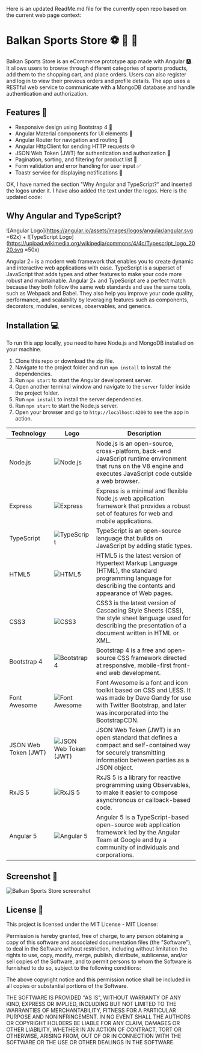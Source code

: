 Here is an updated ReadMe.md file for the currently open repo based on the current web page context:

# Balkan Sports Store ⚽ 🎾 🏀

Balkan Sports Store is an eCommerce prototype app made with Angular 🅰️. It allows users to browse through different categories of sports products, add them to the shopping cart, and place orders. Users can also register and log in to view their previous orders and profile details. The app uses a RESTful web service to communicate with a MongoDB database and handle authentication and authorization.

## Features 🚀

- Responsive design using Bootstrap 4 🎨
- Angular Material components for UI elements 🧩
- Angular Router for navigation and routing 🚦
- Angular HttpClient for sending HTTP requests 🌐
- JSON Web Token (JWT) for authentication and authorization 🔐
- Pagination, sorting, and filtering for product list 📄
- Form validation and error handling for user input ✅
- Toastr service for displaying notifications 📢

OK, I have named the section "Why Angular and TypeScript?" and inserted the logos under it. I have also added the text under the logos. Here is the updated code:

## Why Angular and TypeScript?

![Angular Logo](https://angular.io/assets/images/logos/angular/angular.svg =62x) + ![TypeScript Logo](https://upload.wikimedia.org/wikipedia/commons/4/4c/Typescript_logo_2020.svg =50x)

Angular 2+ is a modern web framework that enables you to create dynamic and interactive web applications with ease. TypeScript is a superset of JavaScript that adds types and other features to make your code more robust and maintainable. Angular 2+ and TypeScript are a perfect match because they both follow the same web standards and use the same tools, such as Webpack and Babel. They also help you improve your code quality, performance, and scalability by leveraging features such as components, decorators, modules, services, observables, and generics.

## Installation 💻

To run this app locally, you need to have Node.js and MongoDB installed on your machine.

1. Clone this repo or download the zip file.
2. Navigate to the project folder and run `npm install` to install the dependencies.
3. Run `npm start` to start the Angular development server.
4. Open another terminal window and navigate to the `server` folder inside the project folder.
5. Run `npm install` to install the server dependencies.
6. Run `npm start` to start the Node.js server.
7. Open your browser and go to `http://localhost:4200` to see the app in action.

| Technology | Logo | Description |
| --- | --- | --- |
| Node.js | ![Node.js](https://nodejs.org/static/images/logo.svg) | Node.js is an open-source, cross-platform, back-end JavaScript runtime environment that runs on the V8 engine and executes JavaScript code outside a web browser. |
| Express | ![Express](https://expressjs.com/images/express-facebook-share.png) | Express is a minimal and flexible Node.js web application framework that provides a robust set of features for web and mobile applications. |
| TypeScript | ![TypeScript](https://www.vectorlogo.zone/logos/typescriptlang/typescriptlang-icon.svg) | TypeScript is an open-source language that builds on JavaScript by adding static types. |
| HTML5 | ![HTML5](https://www.vectorlogo.zone/logos/w3_html5/w3_html5-icon.svg) | HTML5 is the latest version of Hypertext Markup Language (HTML), the standard programming language for describing the contents and appearance of Web pages. |
| CSS3 | ![CSS3](https://www.vectorlogo.zone/logos/w3_css/w3_css-icon.svg) | CSS3 is the latest version of Cascading Style Sheets (CSS), the style sheet language used for describing the presentation of a document written in HTML or XML. |
| Bootstrap 4 | ![Bootstrap 4](https://www.vectorlogo.zone/logos/getbootstrap/getbootstrap-icon.svg) | Bootstrap 4 is a free and open-source CSS framework directed at responsive, mobile-first front-end web development. |
| Font Awesome | ![Font Awesome](https://www.vectorlogo.zone/logos/font-awesome/font-awesome-icon.svg) | Font Awesome is a font and icon toolkit based on CSS and LESS. It was made by Dave Gandy for use with Twitter Bootstrap, and later was incorporated into the BootstrapCDN. |
| JSON Web Token (JWT) | ![JSON Web Token (JWT)](https://jwt.io/img/pic_logo.svg) | JSON Web Token (JWT) is an open standard that defines a compact and self-contained way for securely transmitting information between parties as a JSON object. |
| RxJS 5 | ![RxJS 5](https://rxjs.dev/assets/images/logos/Rx_Logo_S.png) | RxJS 5 is a library for reactive programming using Observables, to make it easier to compose asynchronous or callback-based code. |
| Angular 5 | ![Angular 5](https://www.vectorlogo.zone/logos/angular/angular-icon.svg) | Angular 5 is a TypeScript-based open-source web application framework led by the Angular Team at Google and by a community of individuals and corporations. |

## Screenshot 📸

![Balkan Sports Store screenshot](https://www.dzenis.tech/static/media/SportsStore_25.c395a167.webp)

## License 📄

This project is licensed under the MIT License - MIT License:

Permission is hereby granted, free of charge, to any person obtaining a copy
of this software and associated documentation files (the "Software"), to deal
in the Software without restriction, including without limitation the rights
to use, copy, modify, merge, publish, distribute, sublicense, and/or sell
copies of the Software, and to permit persons to whom the Software is
furnished to do so, subject to the following conditions:

The above copyright notice and this permission notice shall be included in all
copies or substantial portions of the Software.

THE SOFTWARE IS PROVIDED "AS IS", WITHOUT WARRANTY OF ANY KIND, EXPRESS OR
IMPLIED, INCLUDING BUT NOT LIMITED TO THE WARRANTIES OF MERCHANTABILITY,
FITNESS FOR A PARTICULAR PURPOSE AND NONINFRINGEMENT. IN NO EVENT SHALL THE
AUTHORS OR COPYRIGHT HOLDERS BE LIABLE FOR ANY CLAIM, DAMAGES OR OTHER
LIABILITY, WHETHER IN AN ACTION OF CONTRACT, TORT OR OTHERWISE, ARISING FROM,
OUT OF OR IN CONNECTION WITH THE SOFTWARE OR THE USE OR OTHER DEALINGS IN THE
SOFTWARE.
